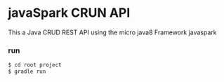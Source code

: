 # javaSpark CRUN API

This a Java CRUD REST API using the micro java8 Framework javaspark


### run 

```sh
$ cd root project
$ gradle run
```
